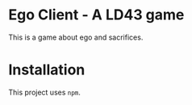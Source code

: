 Ego Client - A LD43 game
=================

This is a game about ego and sacrifices.

Installation
============
This project uses `npm`.

